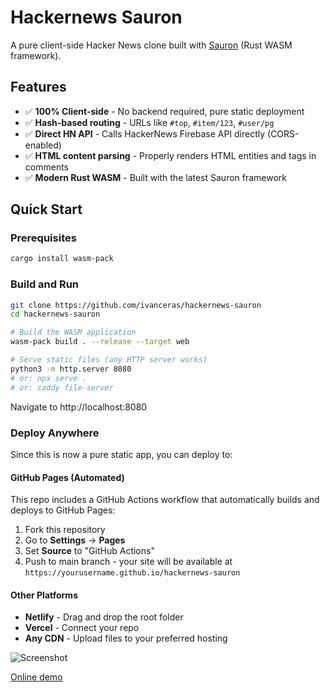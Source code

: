 # Hackernews Sauron

A pure client-side Hacker News clone built with [Sauron](https://github.com/ivanceras/sauron) (Rust WASM framework).

## Features
- ✅ **100% Client-side** - No backend required, pure static deployment
- ✅ **Hash-based routing** - URLs like `#top`, `#item/123`, `#user/pg`
- ✅ **Direct HN API** - Calls HackerNews Firebase API directly (CORS-enabled)
- ✅ **HTML content parsing** - Properly renders HTML entities and tags in comments
- ✅ **Modern Rust WASM** - Built with the latest Sauron framework

## Quick Start

### Prerequisites
```sh
cargo install wasm-pack
```

### Build and Run
```sh
git clone https://github.com/ivanceras/hackernews-sauron
cd hackernews-sauron

# Build the WASM application
wasm-pack build . --release --target web

# Serve static files (any HTTP server works)
python3 -m http.server 8080
# or: npx serve .
# or: caddy file-server
```

Navigate to http://localhost:8080

### Deploy Anywhere
Since this is now a pure static app, you can deploy to:

#### GitHub Pages (Automated)
This repo includes a GitHub Actions workflow that automatically builds and deploys to GitHub Pages:
1. Fork this repository
2. Go to **Settings** → **Pages** 
3. Set **Source** to "GitHub Actions"
4. Push to main branch - your site will be available at `https://yourusername.github.io/hackernews-sauron`

#### Other Platforms
- **Netlify** - Drag and drop the root folder
- **Vercel** - Connect your repo  
- **Any CDN** - Upload files to your preferred hosting

![Screenshot](https://raw.githubusercontent.com/ivanceras/hackernews-sauron/master/client/assets/screenshot-hn-clone.png)


[Online demo](http://66.42.53.165)
